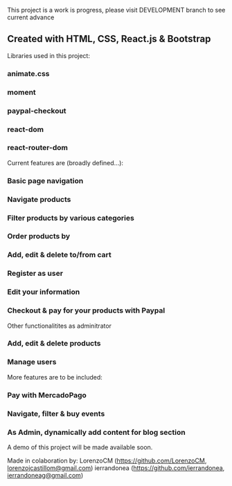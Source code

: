 This project is a work is progress, please visit DEVELOPMENT branch to see current advance

## Created with HTML, CSS, React.js & Bootstrap



Libraries used in this project:

### animate.css
### moment
### paypal-checkout
### react-dom
### react-router-dom



Current features are (broadly defined...):

### Basic page navigation
### Navigate products
### Filter products by various categories
### Order products by
### Add, edit & delete to/from cart
### Register as user
### Edit your information
### Checkout & pay for your products with Paypal



Other functionalitites as adminitrator

### Add, edit & delete products
### Manage users



More features are to be included:

### Pay with MercadoPago
### Navigate, filter & buy events
### As Admin, dynamically add content for blog section



A demo of this project will be made available soon.

Made in colaboration by:
LorenzoCM (https://github.com/LorenzoCM, lorenzojcastillom@gmail.com)
ierrandonea (https://github.com/ierrandonea, ierrandoneag@gmail.com)
